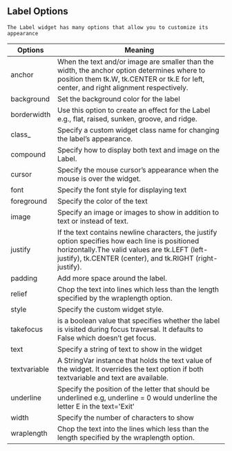 ## Label Options
    The Label widget has many options that allow you to customize its appearance

|Options|Meaning|
|-----|-----|
anchor|	When the text and/or image are smaller than the width, the anchor option determines where to position them tk.W, tk.CENTER or tk.E for left, center, and right alignment respectively.
background	|Set the background color for the label
borderwidth|	Use this option to create an effect for the Label e.g., flat, raised, sunken, groove, and ridge.
class_	|Specify a custom widget class name for changing the label’s appearance.
compound|	Specify how to display both text and image on the Label.
cursor|	Specify the mouse cursor’s appearance when the mouse is over the widget.
font|	Specify the font style for displaying text
foreground|	Specify the color of the text
image|	Specify an image or images to show in addition to text or instead of text.
justify	|If the text contains newline characters, the justify option specifies how each line is positioned horizontally.The valid values are tk.LEFT (left-justify), tk.CENTER (center), and tk.RIGHT (right-justify).
padding|	Add more space around the label.
relief|	Chop the text into lines which less than the length specified by the wraplength option.
style|	Specify the custom widget style.
takefocus|	is a boolean value that specifies whether the label is visited during focus traversal. It defaults to False which doesn’t get focus.
text|	Specify a string of text to show in the widget
textvariable|	A StringVar instance that holds the text value of the widget. It overrides the text option if both textvariable and text are available.
underline|	Specify the position of the letter that should be underlined e.g, underline = 0 would underline the letter E in the text='Exit'
width|	Specify the number of characters to show
wraplength|	Chop the text into the lines which less than the length specified by the wraplength option.